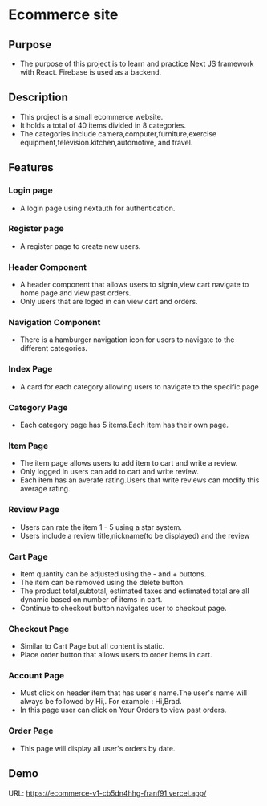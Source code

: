 # Ecommerce site

## Purpose

- The purpose of this project is to learn and practice Next JS framework with React. Firebase is used as a backend.

## Description

- This project is a small ecommerce website.
- It holds a total of 40 items divided in 8 categories.
- The categories include camera,computer,furniture,exercise equipment,television.kitchen,automotive, and travel.

## Features

### Login page
- A login page using nextauth for authentication.
### Register page
- A register page to create new users.
### Header Component
- A header component that allows users to signin,view cart navigate to home page and view past orders.
- Only users that are loged in can view cart and orders.
### Navigation Component
- There is a hamburger navigation icon for users to navigate to the different categories.
### Index Page
- A card for each category allowing users to navigate to the specific page
### Category Page
- Each category page has 5 items.Each item has their own page.
### Item Page
- The item page allows users to add item to cart and write a review.
- Only logged in users can add to cart and write review.
- Each item has an averafe rating.Users that write reviews can modify this average rating.
### Review Page
- Users can rate the item 1 - 5 using a star system.
- Users include a review title,nickname(to be displayed) and the review
### Cart Page
- Item quantity can be adjusted using the - and + buttons.
- The item can be removed using the delete button.
- The product total,subtotal, estimated taxes and estimated total are all dynamic based on number of items in cart.
- Continue to checkout button navigates user to checkout page.
### Checkout Page
- Similar to Cart Page but all content is static.
- Place order button that allows users to order items in cart.
### Account Page
- Must click on header item that has user's name.The user's name will always be followed by Hi,. For example : Hi,Brad.
-  In this page user can click on Your Orders to view past orders.
### Order Page
- This page will display all user's orders by date.

## Demo

URL: https://ecommerce-v1-cb5dn4hhg-franf91.vercel.app/
